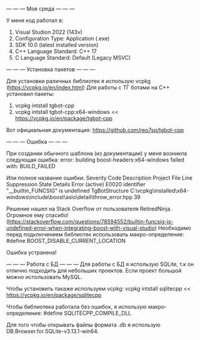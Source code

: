 — — — Моя среда — — — 

У меня код работал в:
1) Visual Studion 2022 (143v)
2) Configuration Type: Application (.exe)
3) SDK 10.0 (latest installed version)
4) C++ Language Standard: C++ 17
5) C Language Standard: Default (Legacy MSVC)




— — — Установка пакетов — — —

Для установки раличных библиотек я использую vcpkg (https://vcpkg.io/en/index.html)
Для работы с ТГ ботами на С++ установил пакеты:
1) vcpkg intstall tgbot-cpp
2) vcpkg intstall  tgbot-cpp:x64-windows
<< https://vcpkg.io/en/package/tgbot-cpp 

Вот официальная документация: https://github.com/reo7sp/tgbot-cpp




— — — Ошибка — — —

При создании обычного шаблона (из документации) у меня возникла следующая ошибка:
error: building boost-headers:x64-windows failed with: BUILD_FAILED 

Или полное название ошибки: Severity	Code	Description	Project	File	Line Suppression State	Details
Error (active)	E0020	identifier "__builtin_FUNCSIG" is undefined TgBotStructure C:\vcpkg\installed\x64-windows\include\boost\asio\detail\throw_error.hpp	39		

Решение нашел на Stack Overflow от пользователя RetiredNinja. Огромное ему спасибо!
(https://stackoverflow.com/questions/78594552/builtin-funcsig-is-undefined-error-when-integrating-boost-with-visual-studio)
Необходимо перед подключением библиотек использовать макро-определение:
#define BOOST_DISABLE_CURRENT_LOCATION  

Ошибка устранена!




— — — Работа с БД — — —
Для работы с БД я использую SQLite, т.к он отлично подходить для небольших проектов.
Если проект большой можно использовать MySQL.

Чтобы установить такаже используем vcpkg:
vcpkg intstall sqlitecpp
<< https://vcpkg.io/en/package/sqlitecpp

Чтобы библиотека работала без ошибок, я использую макро-определение:
#define SQLITECPP_COMPILE_DLL

Для того чтобы открывать файлы формата .db я использую DB.Browser.for.SQLite-v3.13.1-win64.

